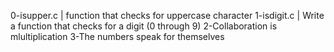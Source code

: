 0-isupper.c | function that checks for uppercase character
1-isdigit.c | Write a function that checks for a digit (0 through 9)
2-Collaboration is mlultiplication
3-The numbers speak for themselves
